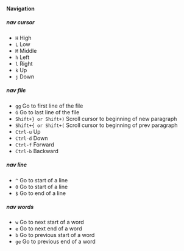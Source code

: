 #### Navigation 

##### nav cursor		       
- `H` High 
- `L` Low
- `M` Middle 
- `h` Left 
- `l` Right
- `k` Up
- `j` Down

##### nav file
- `gg` Go to first line of the file
- `G`  Go to last line of the file
- `Shift+} or Shift+)` Scroll cursor to beginning of new paragraph
- `Shift+{ or Shift+(`	Scroll cursor to beginning of prev paragraph
- `Ctrl-u`	Up
- `Ctrl-d` 	Down
- `Ctrl-f`	Forward
- `Ctrl-b`	Backward

##### nav line
- `^` Go to start of a line
- `0` Go to start of a line
- `$` Go to end of a line

##### nav words
- `w` Go to next start of a word
- `e` Go to next  end of a word 
- `b` Go to previous start of a word	
- `ge` Go to previous end of a word


